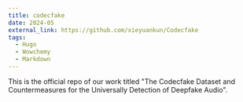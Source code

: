 ```yaml
---
title: codecfake
date: 2024-05
external_link: https://github.com/xieyuankun/Codecfake
tags:
  - Hugo
  - Wowchemy
  - Markdown
---
```


This is the official repo of our work titled "The Codecfake Dataset and Countermeasures for the Universally Detection of Deepfake Audio".

<!--more-->
